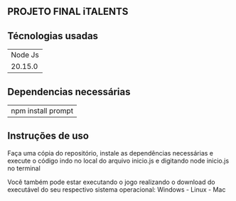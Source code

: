 ## PROJETO FINAL iTALENTS

<h2>Técnologias usadas</h2>
<table>
   <tr> 
     <td>Node Js</td>
   </tr>
   <tr>
     <td>20.15.0</td>
   </tr>
 </table>
<h2>Dependencias necessárias</h2>
<table>
  <tr>
    <td>npm install prompt</td>
  </tr>
</table>
<h2>Instruções de uso</h2>
<p>Faça uma cópia do repositório, instale as dependências necessárias e execute o código indo no local do arquivo inicio.js e digitando node inicio.js no terminal</p>
<p>Você também pode estar executando o jogo realizando o download do executável do seu respectivo sistema operacional: Windows - Linux - Mac</p>
